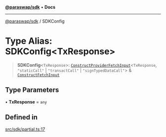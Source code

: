 [**@paraswap/sdk**](../README.md) • **Docs**

***

[@paraswap/sdk](../globals.md) / SDKConfig

# Type Alias: SDKConfig\<TxResponse\>

> **SDKConfig**\<`TxResponse`\>: [`ConstructProviderFetchInput`](../interfaces/ConstructProviderFetchInput.md)\<`TxResponse`, `"staticCall"` \| `"transactCall"` \| `"signTypedDataCall"`\> & [`ConstructFetchInput`](../interfaces/ConstructFetchInput.md)

## Type Parameters

• **TxResponse** = `any`

## Defined in

[src/sdk/partial.ts:17](https://github.com/paraswap/paraswap-sdk/blob/master/src/sdk/partial.ts#L17)
